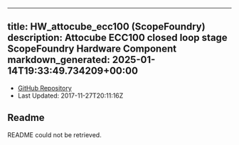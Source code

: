 
---
title: HW_attocube_ecc100 (ScopeFoundry)
description: Attocube ECC100 closed loop stage ScopeFoundry Hardware Component
markdown_generated: 2025-01-14T19:33:49.734209+00:00
---
- [GitHub Repository](https://github.com/ScopeFoundry/HW_attocube_ecc100)
- Last Updated: 2017-11-27T20:11:16Z
## Readme
README could not be retrieved.
